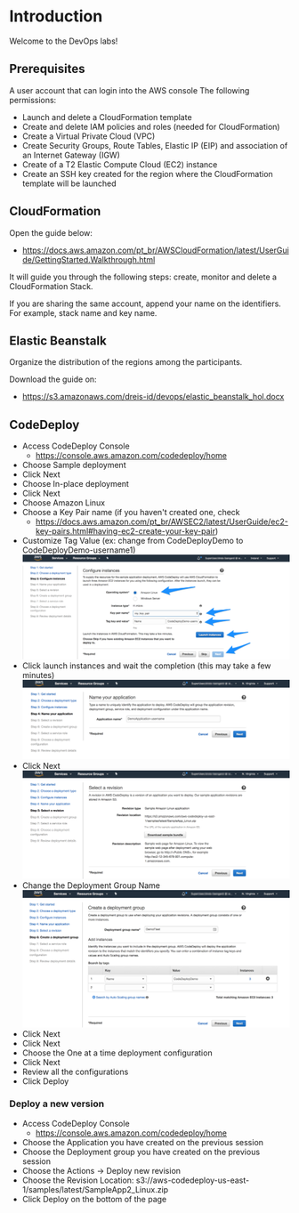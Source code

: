 # Introduction

Welcome to the DevOps labs!

## Prerequisites

A user account that can login into the AWS console The following permissions:

* Launch and delete a CloudFormation template
* Create and delete IAM policies and roles (needed for CloudFormation)
* Create a Virtual Private Cloud (VPC)
* Create Security Groups, Route Tables, Elastic IP (EIP) and association of an Internet Gateway (IGW)
* Create of a T2 Elastic Compute Cloud (EC2) instance
* Create an SSH key created for the region where the CloudFormation template will be launched

## CloudFormation

Open the guide below:

* https://docs.aws.amazon.com/pt_br/AWSCloudFormation/latest/UserGuide/GettingStarted.Walkthrough.html

It will guide you through the following steps: create, monitor and delete a CloudFormation Stack.

If you are sharing the same account, append your name on the identifiers. For example, stack name and key name.

## Elastic Beanstalk

Organize the distribution of the regions among the participants.

Download the guide on:
* https://s3.amazonaws.com/dreis-id/devops/elastic_beanstalk_hol.docx

## CodeDeploy

* Access CodeDeploy Console
  * https://console.aws.amazon.com/codedeploy/home
* Choose Sample deployment
* Click Next
* Choose In-place deployment
* Click Next
* Choose Amazon Linux
* Choose a Key Pair name (if you haven't created one, check  
  * https://docs.aws.amazon.com/pt_br/AWSEC2/latest/UserGuide/ec2-key-pairs.html#having-ec2-create-your-key-pair)
* Customize Tag Value (ex: change from CodeDeployDemo to CodeDeployDemo-username1)
![step3](/devops/images/lab_codedeploy_step_3.png)
* Click launch instances and wait the completion (this may take a few minutes)
![step4](/devops/images/lab_codedeploy_step_4.png)
* Click Next
![step5](/devops/images/lab_codedeploy_step_5.png)
* Change the Deployment Group Name
![step6](/devops/images/lab_codedeploy_step_6.png)
* Click Next
* Click Next
* Choose the One at a time deployment configuration
* Click Next
* Review all the configurations
* Click Deploy

### Deploy a new version

* Access CodeDeploy Console
  * https://console.aws.amazon.com/codedeploy/home
* Choose the Application you have created on the previous session
* Choose the Deployment group you have created on the previous session
* Choose the Actions -> Deploy new revision
* Choose the Revision Location: s3://aws-codedeploy-us-east-1/samples/latest/SampleApp2_Linux.zip
* Click Deploy on the bottom of the page
